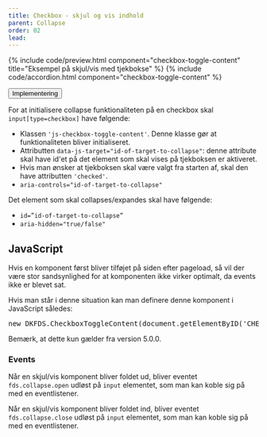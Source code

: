 ```yaml
---
title: Checkbox - skjul og vis indhold
parent: Collapse
order: 02
lead: 
---
```


{% include code/preview.html component="checkbox-toggle-content" title="Eksempel på skjul/vis med tjekbokse" %}
{% include code/accordion.html component="checkbox-toggle-content" %}
<div class="accordion accordion-bordered">
  <button class="button-unstyled accordion-button"
      aria-expanded="false" aria-controls="checkbox-toggle-content-tech">
    Implementering
  </button>
  <div id="checkbox-toggle-content-tech" aria-hidden="true" class="accordion-content">
        <p>For at initialisere collapse funktionaliteten på en checkbox skal <code>input[type=checkbox]</code> have følgende:</p>
        <ul>
          <li>Klassen <code>'js-checkbox-toggle-content'</code>. Denne klasse gør at funktionaliteten bliver initialiseret. </li>
          <li>Attributten <code>data-js-target="id-of-target-to-collapse"</code>: denne attribute skal have id'et på det element som skal vises på tjekboksen er aktiveret. </li>
          <li>Hvis man ønsker at tjekboksen skal være valgt fra starten af, skal den have attributten <code>'checked'</code>.</li>
          <li><code>aria-controls="id-of-target-to-collapse" </code></li>
        </ul>
        <p>Det element som skal collapses/expandes skal have følgende:</p>
        <ul>
          <li><code>id=”id-of-target-to-collapse”</code></li>
          <li><code>aria-hidden="true/false"</code></li>
        </ul>
        <h2 class="h5">JavaScript</h2>
        <p>Hvis en komponent først bliver tilføjet på siden efter pageload, så vil der være stor sandsynlighed for at komponenten ikke virker optimalt, da events ikke er blevet sat.</p>
        <p>Hvis man står i denne situation kan man definere denne komponent i JavaScript således:</p>
        <pre>new DKFDS.CheckboxToggleContent(document.getElementByID('CHECKBOX-INPUT-ID'));</pre>
        <p>Bemærk, at dette kun gælder fra version 5.0.0.</p>
        <h3 class="h5">Events</h3>
        <p>Når en skjul/vis komponent bliver foldet ud, bliver eventet <code>fds.collapse.open</code> udløst på <code>input</code> elementet, som man kan koble sig på med en eventlistener.</p>
        <p>Når en skjul/vis komponent bliver foldet ind, bliver eventet <code>fds.collapse.close</code> udløst på <code>input</code> elementet, som man kan koble sig på med en eventlistener.</p>
  </div>
</div>
